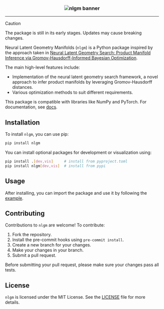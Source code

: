 <h3 align="center">
    <img src="https://raw.githubusercontent.com/ae-bii/nlgm/main/assets/nlgm_banner.png" alt="nlgm banner"/>
</h3>

--------------------------------------------------------------------------------

<!-- # Neural Latent Geometry Manifolds -->

> [!CAUTION]
> The package is still in its early stages. Updates may cause breaking changes.

Neural Latent Geometry Manifolds (`nlgm`) is a Python package inspired by the approach taken in [Neural Latent Geometry Search: Product Manifold Inference via Gromov-Hausdorff-Informed Bayesian Optimization](https://arxiv.org/pdf/2309.04810.pdf).

The main high-level features include:
- Implementation of the neural latent geometry search framework, a novel approach to infer product manifolds by leveraging Gromov-Hausdorff distances.
- Various optimization methods to suit different requirements.

This package is compatible with libraries like NumPy and PyTorch. For documentation, see [docs](https://ae-bii.github.io/nlgm/).

## Installation

To install `nlgm`, you can use pip:

```bash
pip install nlgm
```

You can install optional packages for development or visualization using:

```bash
pip install .[dev,vis]     # install from pyproject.toml
pip install nlgm[dev,vis]  # install from pypi
```

## Usage

After installing, you can import the package and use it by following the [example](https://github.com/ae-bii/nlgm/blob/main/examples/example.py).

## Contributing

Contributions to `nlgm` are welcome! To contribute:

1. Fork the repository.
2. Install the pre-commit hooks using `pre-commit install`.
3. Create a new branch for your changes.
4. Make your changes in your branch.
5. Submit a pull request.

Before submitting your pull request, please make sure your changes pass all tests.

## License

`nlgm` is licensed under the MIT License. See the [LICENSE](LICENSE) file for more details.
